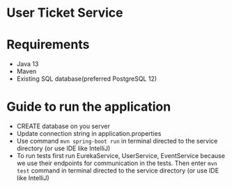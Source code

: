 # User Ticket Service

# Requirements
- Java 13 
- Maven
- Existing SQL database(preferred PostgreSQL 12)
# Guide to run the application

- CREATE database on you server 
- Update connection string in application.properties
- Use command `mvn spring-boot run` in terminal directed to the service directory (or use IDE like IntelliJ) 
- To run tests first run EurekaService, UserService, EventService because we use their endpoints for communication in the tests. 
   Then enter  `mvn test` command  in terminal directed to the service directory (or use IDE like IntelliJ)

